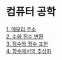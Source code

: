 # 컴퓨터 공학

[1. 메모리 주소](https://github.com/cool232000/til/blob/master/1.%20Memory_Address.md)<br>
[2. 수와 진수 변환](https://github.com/cool232000/til/blob/master/2.%20number.md)<br>
[3. 정수와 정수 표현](https://github.com/cool232000/til/blob/master/3.%20integer.md)<br>
[4. 함수에서의 추상화](https://github.com/cool232000/til/blob/master/4.%20abstraction.md)<br>
